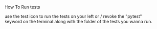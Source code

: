 
How To Run tests

use the test icon to run the tests on your left or /
revoke the "pytest" keyword on the terminal along with the folder of the tests you wanna run.